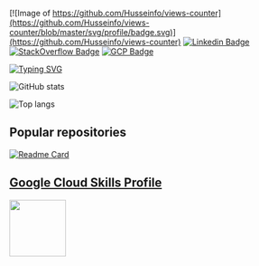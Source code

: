 [![Image of https://github.com/Husseinfo/views-counter](https://github.com/Husseinfo/views-counter/blob/master/svg/profile/badge.svg)](https://github.com/Husseinfo/views-counter)
[![Linkedin Badge](https://img.shields.io/badge/-Linkedin-blue?style=flat-square&logo=Linkedin&logoColor=white)](https://www.linkedin.com/in/hussein-sr/)
[![StackOverflow Badge](https://img.shields.io/badge/-StackOverflow-393939?style=flat-square&logo=StackOverflow&logoColor=orange)](https://stackoverflow.com/users/4311839/husseinfo)
[![GCP Badge](https://img.shields.io/badge/-Google%20Cloud-ddd?style=flat-square&logo=googlecloud&logoColor=red)](https://www.cloudskillsboost.google/public_profiles/3306b2ec-3b64-4b05-9980-2c5aef8829be)


[![Typing SVG](https://readme-typing-svg.herokuapp.com?font=Roboto+Mono&duration=3000&pause=300&color=F79549&width=435&lines=Highly+skilled+software+engineer;Fullstack+Web+Development;Cloud+%26+DevOps;Machine+Learning;Android+Development;Computer+Networking)](https://git.io/typing-svg)

![GitHub stats](https://github-readme-stats.vercel.app/api?username=husseinfo&show_icons=true&theme=aura_dark)

![Top langs](https://github-readme-stats.vercel.app/api/top-langs/?username=husseinfo&show_icons=true&theme=aura_dark&hide=css,html,javascript,less,objective-c,ruby,starlark)

## Popular repositories

[![Readme Card](https://github-readme-stats.vercel.app/api/pin/?username=husseinfo&repo=tracker&theme=aura_dark&show_owner=true)](https://github.com/husseinfo/tracker)

## [Google Cloud Skills Profile](https://www.cloudskillsboost.google/public_profiles/3306b2ec-3b64-4b05-9980-2c5aef8829be)

<a href="https://www.cloudskillsboost.google/public_profiles/3306b2ec-3b64-4b05-9980-2c5aef8829be/badges/124558">
<img src="https://cdn.qwiklabs.com/3cUZzotUhC3sWESWmiP9mofbB%2BcZrrX5NiKJEGZBS%2B4%3D" width="100" height="100"/></a>
